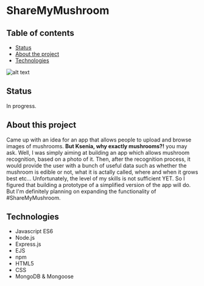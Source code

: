 # ShareMyMushroom

## Table of contents
* [Status](#status)
* [About the project](#about-this-project)
* [Technologies](#technologies)

![alt text](http://cdn5.coloringcrew.com/coloring-book/painted/201746/happy-mushroom-food-vegetables-painted-by-bbbb-128859.jpg 'Happy Mushroom')

## Status
In progress.

## About this project 
Came up with an idea for an app that allows people to upload and browse images of mushrooms. **But Ksenia, why exactly mushrooms?!** you may ask. Well, I was simply aiming at building an app which allows mushroom recognition, based on a photo of it. Then, after the recognition process, it would provide the user with a bunch of useful data such as whether the mushroom is edible or not, what it is actally called, where and when it grows best etc... Unfortunately, the level of my skills is not sufficient YET. So I figured that building a prototype of a simplified version of the app will do. But I'm definitely planning on expanding the functionality of #ShareMyMushroom.

## Technologies
* Javascript ES6
* Node.js
* Express.js
* EJS
* npm
* HTML5
* CSS
* MongoDB & Mongoose

